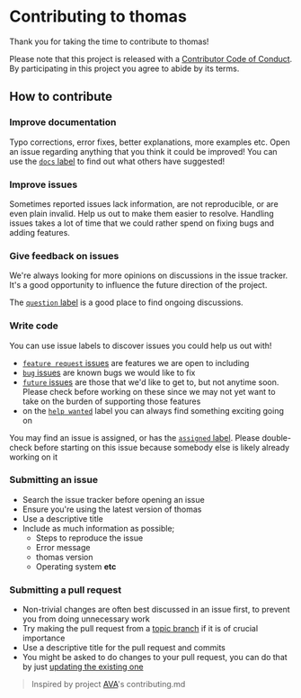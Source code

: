 # Contributing to thomas

Thank you for taking the time to contribute to thomas!

Please note that this project is released with a [Contributor Code of Conduct](code-of-conduct.md). By participating in this project you agree to abide by its terms.

## How to contribute

### Improve documentation

Typo corrections, error fixes, better explanations, more examples etc. Open an issue regarding anything that you think it could be improved! You can use the [`docs` label](/labels/docs) to find out what others have suggested!

### Improve issues

Sometimes reported issues lack information, are not reproducible, or are even plain invalid. Help us out to make them easier to resolve. Handling issues takes a lot of time that we could rather spend on fixing bugs and adding features.

### Give feedback on issues

We're always looking for more opinions on discussions in the issue tracker. It's a good opportunity to influence the future direction of the project.

The [`question` label](/labels/question) is a good place to find ongoing discussions.

### Write code

You can use issue labels to discover issues you could help us out with!

- [`feature request` issues](/labels/feature%20request) are features we are open to including
- [`bug` issues](/labels/bug) are known bugs we would like to fix
- [`future` issues](/labels/future) are those that we'd like to get to, but not anytime soon. Please check before working on these since we may not yet want to take on the burden of supporting those features
- on the [`help wanted`](/labels/help%20wanted) label you can always find something exciting going on

You may find an issue is assigned, or has the [`assigned` label](/labels/assigned). Please double-check before starting on this issue because somebody else is likely already working on it

### Submitting an issue

- Search the issue tracker before opening an issue
- Ensure you're using the latest version of thomas
- Use a descriptive title
- Include as much information as possible;
  - Steps to reproduce the issue
  - Error message
  - thomas version
  - Operating system **etc**

### Submitting a pull request

- Non-trivial changes are often best discussed in an issue first, to prevent you from doing unnecessary work
- Try making the pull request from a [topic branch](https://github.com/dchelimsky/rspec/wiki/Topic-Branches) if it is of crucial importance
- Use a descriptive title for the pull request and commits
- You might be asked to do changes to your pull request, you can do that by just [updating the existing one](https://github.com/RichardLitt/docs/blob/master/amending-a-commit-guide.md)

> Inspired by project [AVA](https://github.com/avajs/ava/blob/master/contributing.md)'s contributing.md

